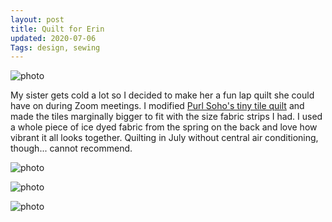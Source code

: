 ```yaml
---
layout: post
title: Quilt for Erin
updated: 2020-07-06
Tags: design, sewing
---
```


![photo](https://caitlinmeyer.github.io/project-log/images/erin-1.JPG)

My sister gets cold a lot so I decided to make her a fun lap quilt she could have on during Zoom meetings. I modified [Purl Soho's tiny tile quilt](https://www.purlsoho.com/create/2015/06/08/tiny-tile-quilt/) and made the tiles marginally bigger to fit with the size fabric strips I had. I used a whole piece of ice dyed fabric from the spring on the back and love how vibrant it all looks together. Quilting in July without central air conditioning, though... cannot recommend. 

![photo](https://caitlinmeyer.github.io/project-log/images/erin-2.JPG)

![photo](https://caitlinmeyer.github.io/project-log/images/erin-3.JPG)

![photo](https://caitlinmeyer.github.io/project-log/images/erin-4.JPG)

